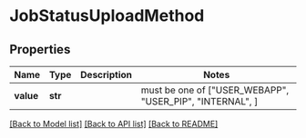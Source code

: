 # JobStatusUploadMethod


## Properties
Name | Type | Description | Notes
------------ | ------------- | ------------- | -------------
**value** | **str** |  |  must be one of ["USER_WEBAPP", "USER_PIP", "INTERNAL", ]

[[Back to Model list]](../README.md#documentation-for-models) [[Back to API list]](../README.md#documentation-for-api-endpoints) [[Back to README]](../README.md)


